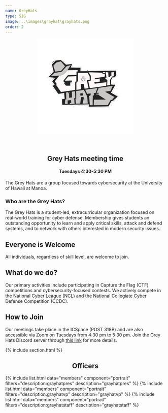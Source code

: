 ```yaml
---
name: GreyHats
type: SIG
image: ..\images\grayhat\grayhats.png
order: 2
---
```


<center>
	<figure class="full">
	  <img src="../images/grayhat/grayhats.png" title="Grey Hats Logo" alt="Grey Hats Logo">
	</figure>
</center>
<br>
<center>
	<h2>Grey Hats meeting time</h2>
	<h4>Tuesdays 4:30-5:30 PM</h4>
</center>

The Grey Hats are a group focused towards cybersecurity at the University of Hawaii at Manoa.

### Who are the Grey Hats?

The Grey Hats is a student-led, extracurricular organization focused on real-world training for cyber defense. Membership gives students an outstanding opportunity to learn and apply critical skills, attack and defend systems, and to network with others interested in modern security issues.

## Everyone is Welcome

All individuals, regardless of skill level, are welcome to join.

## What do we do?

Our primary activities include participating in Capture the Flag (CTF) competitions and cybersecurity-focused contests. We actively compete in the National Cyber League (NCL) and the National Collegiate Cyber Defense Competition (CCDC).

## How to Join

Our meetings take place in the ICSpace (POST 318B) and are also accessible via Zoom on Tuesdays from 4:30 pm to 5:30 pm. Join the Grey Hats Discord server through [this link](https://discord.gg/r9xm9ZCVU3) for more details.

{% include section.html %}

<center>
	<h2>Officers</h2>
</center>

{% include list.html data="members" component="portrait" filters="description:grayhatpres" description="grayhatpres" %}
{% include list.html data="members" component="portrait" filters="description:grayhatvp" description="grayhatvp" %}
{% include list.html data="members" component="portrait" filters="description:grayhatstaff" description="grayhatstaff" %}
